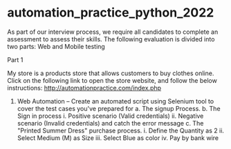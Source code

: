 # automation_practice_python_2022

As part of our interview process, we require all candidates to complete an assessment to assess their skills.
The following evaluation is divided into two parts: Web and Mobile testing

Part 1

My store is a products store that allows customers to buy clothes online.
Click on the following link to open the store website, and follow the below instructions:
http://automationpractice.com/index.php

1. Web Automation – Create an automated script using Selenium tool to cover the test cases you've prepared for
   a. The signup Process.
   b. The Sign in process
      i. Positive scenario (Valid credentials)
      ii. Negative scenario (Invalid credentials) and catch the error message
   c. The "Printed Summer Dress" purchase process.
      i. Define the Quantity as 2
      ii. Select Medium (M) as Size
      iii. Select Blue as color
      iv. Pay by bank wire
